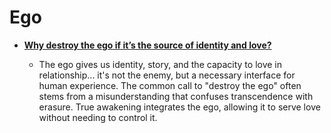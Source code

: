 # Ego


- **[Why destroy the ego if it’s the source of identity and love?](./Destroy.md)**

  - The ego gives us identity, story, and the capacity to love in relationship... it's not the enemy, but a necessary interface for human experience. The common call to "destroy the ego" often stems from a misunderstanding that confuses transcendence with erasure. True awakening integrates the ego, allowing it to serve love without needing to control it.
